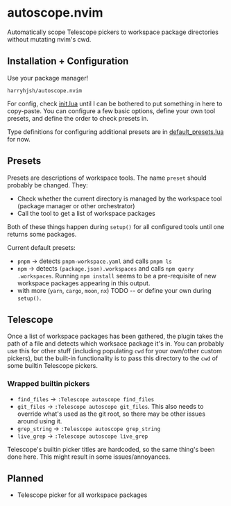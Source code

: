 # autoscope.nvim

Automatically scope Telescope pickers to workspace package directories without mutating nvim's cwd.

## Installation + Configuration

Use your package manager!

```
harryhjsh/autoscope.nvim
```

For config, check [init.lua](./lua/autoscope/init.lua) until I can be bothered to put something in here to copy-paste. You can configure a few basic options, define your own tool presets, and define the order to check presets in.

Type definitions for configuring additional presets are in [default_presets.lua](./lua/autoscope/default_presets.lua) for now.

## Presets
Presets are descriptions of workspace tools. The name `preset` should probably be changed. They:
* Check whether the current directory is managed by the workspace tool (package manager or other orchestrator)
* Call the tool to get a list of workspace packages

Both of these things happen during `setup()` for all configured tools until one returns some packages.

Current default presets:
* `pnpm` -> detects `pnpm-workspace.yaml` and calls `pnpm ls`
* `npm` -> detects `(package.json).workspaces` and calls `npm query .workspaces`. Running `npm install` seems to be a pre-requisite of new workspace packages appearing in this output.
* with more (`yarn`, `cargo`, `moon`, `nx`) TODO -- or define your own during `setup()`.

## Telescope
Once a list of workspace packages has been gathered, the plugin takes the path of a file and detects which worksace package it's in. You can probably use this for other stuff (including populating `cwd` for your own/other custom pickers), but the built-in functionality is to pass this directory to the `cwd` of some builtin Telescope pickers.

### Wrapped builtin pickers
* `find_files` -> `:Telescope autoscope find_files`
* `git_files` -> `:Telescope autoscope git_files`. This also needs to override what's used as the git root, so there may be other issues around using it.
* `grep_string` -> `:Telescope autoscope grep_string`
* `live_grep` -> `:Telescope autoscope live_grep`

Telescope's builtin picker titles are hardcoded, so the same thing's been done here. This might result in some issues/annoyances.

## Planned
* Telescope picker for all workspace packages


